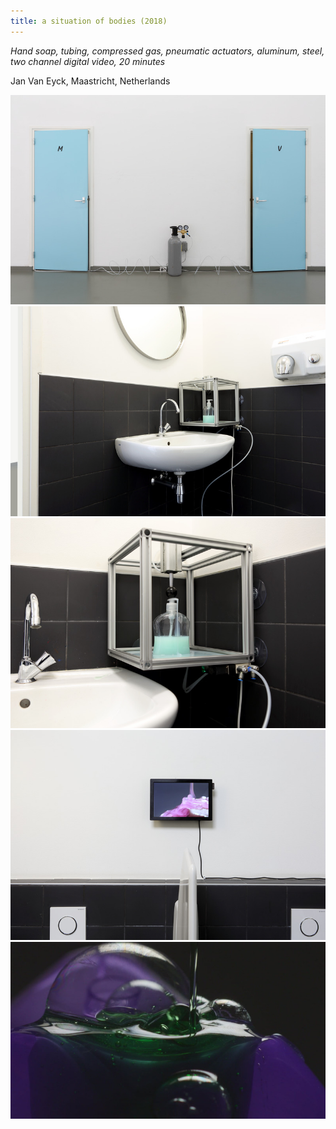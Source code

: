 ```yaml
---
title: a situation of bodies (2018)
---
```


*Hand soap, tubing, compressed gas, pneumatic actuators, aluminum, steel, two channel digital video, 20 minutes*

Jan Van Eyck, Maastricht, Netherlands

<img src="/assets/a situation of bodies 1.jpg" alt="a situation of bodies" />

<img src="/assets/a situation of bodies 2.jpg" alt="a situation of bodies" />

<img src="/assets/a situation of bodies 3.jpg" alt="a situation of bodies" />

<img src="/assets/a situation of bodies 4.jpg" alt="a situation of bodies" />

<img src="/assets/a situation of bodies 5.jpg" alt="a situation of bodies" />
